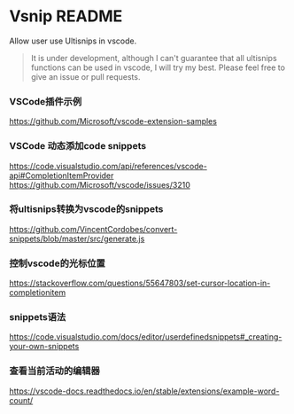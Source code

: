 # Vsnip README

Allow user use Ultisnips in vscode.

> It is under development, although I can't guarantee that
> all ultisnips functions can be used in vscode, I will try my best.
> Please feel free to give an issue or pull requests.

### VSCode插件示例

https://github.com/Microsoft/vscode-extension-samples

### VSCode 动态添加code snippets

https://code.visualstudio.com/api/references/vscode-api#CompletionItemProvider
https://github.com/Microsoft/vscode/issues/3210


### 将ultisnips转换为vscode的snippets

https://github.com/VincentCordobes/convert-snippets/blob/master/src/generate.js

### 控制vscode的光标位置

https://stackoverflow.com/questions/55647803/set-cursor-location-in-completionitem


### snippets语法

https://code.visualstudio.com/docs/editor/userdefinedsnippets#_creating-your-own-snippets

### 查看当前活动的编辑器

https://vscode-docs.readthedocs.io/en/stable/extensions/example-word-count/
